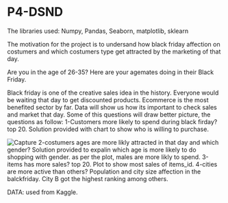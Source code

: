 # P4-DSND

The libraries used:
Numpy,
Pandas,
Seaborn,
matplotlib,
sklearn

The motivation for the project is to undersand how black friday affection on costumers and which costumers type get attracted by the marketing of that day.


Are you in the age of 26-35? Here are your agemates doing in their Black Friday. 




Black friday is one of the creative sales idea in the history. Everyone would be waiting that day to get discounted products. Ecommerce is the most benefited sector by far. Data will show us how its important to check sales and market  that day. Some of this questions will draw better picture, the questions as follow: 
1-Customers more likely to spend during black firday?top 20. 
Solution provided with chart to show who is willing to purchase.

![Capture](https://user-images.githubusercontent.com/55158582/70375241-8501a180-190c-11ea-8cf4-d276e990257d.PNG)
2-costumers ages are more likly attracted in that day and which gender? 
Solution provided to expalin which age is more likely to do shopping with gender.
as per the plot, males are more likly to spend. 
3-items has more sales? top 20.
Plot to show most sales of items_id.
4-cities are more active than others? 
Population and city size affection in the balckfriday. City B got the highest ranking among others. 

DATA:
used from Kaggle. 



